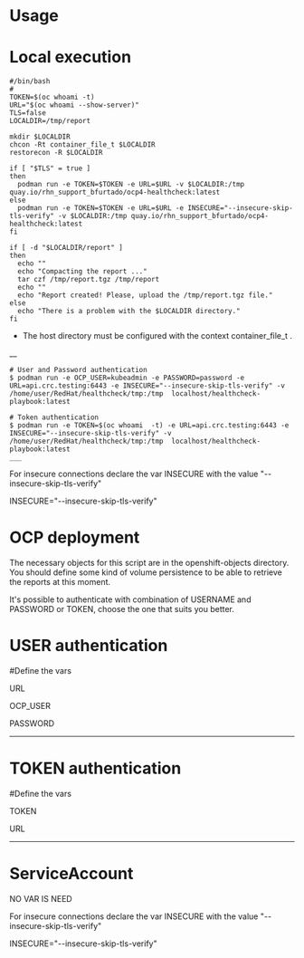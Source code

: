 Usage 
====

Local execution 
===


~~~
#/bin/bash
#
TOKEN=$(oc whoami -t)
URL="$(oc whoami --show-server)"
TLS=false
LOCALDIR=/tmp/report

mkdir $LOCALDIR
chcon -Rt container_file_t $LOCALDIR
restorecon -R $LOCALDIR

if [ "$TLS" = true ]
then
  podman run -e TOKEN=$TOKEN -e URL=$URL -v $LOCALDIR:/tmp quay.io/rhn_support_bfurtado/ocp4-healthcheck:latest
else
  podman run -e TOKEN=$TOKEN -e URL=$URL -e INSECURE="--insecure-skip-tls-verify" -v $LOCALDIR:/tmp quay.io/rhn_support_bfurtado/ocp4-healthcheck:latest
fi

if [ -d "$LOCALDIR/report" ]
then
  echo "" 
  echo "Compacting the report ..." 
  tar czf /tmp/report.tgz /tmp/report
  echo ""
  echo "Report created! Please, upload the /tmp/report.tgz file."
else
  echo "There is a problem with the $LOCALDIR directory."
fi
~~~



* The host directory must be configured with the context container_file_t .

__
~~~
# User and Password authentication
$ podman run -e OCP_USER=kubeadmin -e PASSWORD=password -e URL=api.crc.testing:6443 -e INSECURE="--insecure-skip-tls-verify" -v /home/user/RedHat/healthcheck/tmp:/tmp  localhost/healthcheck-playbook:latest

# Token authentication 
$ podman run -e TOKEN=$(oc whoami  -t) -e URL=api.crc.testing:6443 -e INSECURE="--insecure-skip-tls-verify" -v /home/user/RedHat/healthcheck/tmp:/tmp  localhost/healthcheck-playbook:latest
___
~~~
For insecure connections declare the var INSECURE with the value "--insecure-skip-tls-verify"

INSECURE="--insecure-skip-tls-verify"

OCP deployment
===

The necessary objects for this script are in the openshift-objects directory. You should define some kind of volume persistence to be able to retrieve the reports at this moment.

It's possible to authenticate with combination of USERNAME and PASSWORD or TOKEN, choose the one that suits you better.

USER authentication
==
#Define the vars

URL

OCP_USER

PASSWORD
___



TOKEN authentication
==
#Define the vars

TOKEN

URL

___


ServiceAccount 
== 
NO VAR IS NEED


For insecure connections declare the var INSECURE with the value "--insecure-skip-tls-verify"

INSECURE="--insecure-skip-tls-verify"
